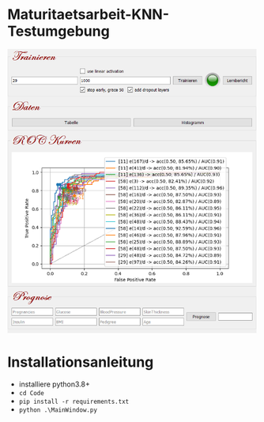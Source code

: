 # Maturitaetsarbeit-KNN-Testumgebung

![Screenshot](https://github.com/ABach6a/Maturitaetsarbeit-KNN-Testumgebung/blob/main/Screenshot-GUI.png)

# Installationsanleitung

* installiere python3.8+
* `cd Code`
* `pip install -r requirements.txt`
* `python .\MainWindow.py`